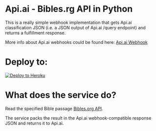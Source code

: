 # Api.ai - Bibles.rg API in Python

This is a really simple webhook implementation that gets Api.ai classification JSON (i.e. a JSON output of Api.ai /query endpoint) and returns a fulfillment response.

More info about Api.ai webhooks could be found here:
[Api.ai Webhook](https://docs.api.ai/docs/webhook)

# Deploy to:
[![Deploy to Heroku](https://www.herokucdn.com/deploy/button.svg)](https://heroku.com/deploy)

# What does the service do?
Read the specified Bible passage [Bibles.org API](https://bibles.org/pages/api/documentation/verses).

The service packs the result in the Api.ai webhook-compatible response JSON and returns it to Api.ai.

